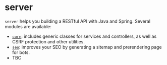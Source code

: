 # server

`server` helps you building a RESTful API with Java and Spring. Several modules are available:

 - [`core`](https://github.com/jrestful/server/tree/master/core): includes generic classes for services and controllers, as well as CSRF protection and other utilities.
 - [`seo`](https://github.com/jrestful/server/tree/master/seo): improves your SEO by generating a sitemap and prerendering page for bots.
 - TBC
